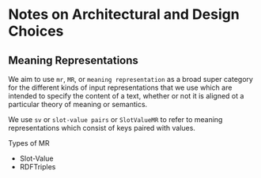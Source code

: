 # Notes on Architectural and Design Choices

## Meaning Representations

We aim to use `mr`, `MR`, or `meaning representation` as a broad super category for the different kinds of input representations that we use which are intended to specify the content of a text, whether or not it is aligned ot a particular theory of meaning or semantics.

We use `sv` or `slot-value pairs` or `SlotValueMR` to refer to meaning representations which consist of keys paired with values.

Types of MR
- Slot-Value
- RDFTriples